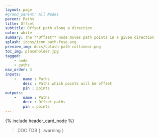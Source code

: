```yaml
---
layout: page
#grand_parent: All Nodes
parent: Paths
title: Offset
subtitle: Offset path along a direction
color: white
summary: The **Offset** node moves path points in a given direction
splash: icons/icon_path-fuse.svg
preview_img: docs/splash-path-collinear.png
toc_img: placeholder.jpg
tagged: 
    - node
    - paths
nav_order: 3
inputs:
    -   name : Paths
        desc : Paths which points will be offset
        pin : points
outputs:
    -   name : Paths
        desc : Offset paths
        pin : points
---
```


{% include header_card_node %}

> DOC TDB
{: .warning }